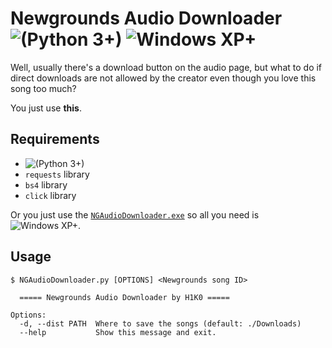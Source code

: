# Newgrounds Audio Downloader ![(Python 3+)](https://img.shields.io/badge/Python-3+-blue.svg) ![Windows XP+](https://img.shields.io/badge/Windows-XP+-brightgreen.svg)

Well, usually there's a download button on the audio page, but what to do if direct downloads are not allowed by the creator even though you love this song too much?

You just use **this**.

## Requirements

- ![(Python 3+)](https://img.shields.io/badge/Python-3+-blue.svg)
- `requests` library
- `bs4` library
- `click` library

Or you just use the [`NGAudioDownloader.exe`](NGAudioDownloader.exe) so all you need is ![Windows XP+](https://img.shields.io/badge/Windows-XP+-brightgreen.svg).

## Usage

```
$ NGAudioDownloader.py [OPTIONS] <Newgrounds song ID>

  ===== Newgrounds Audio Downloader by H1K0 =====

Options:
  -d, --dist PATH  Where to save the songs (default: ./Downloads)
  --help           Show this message and exit.
```